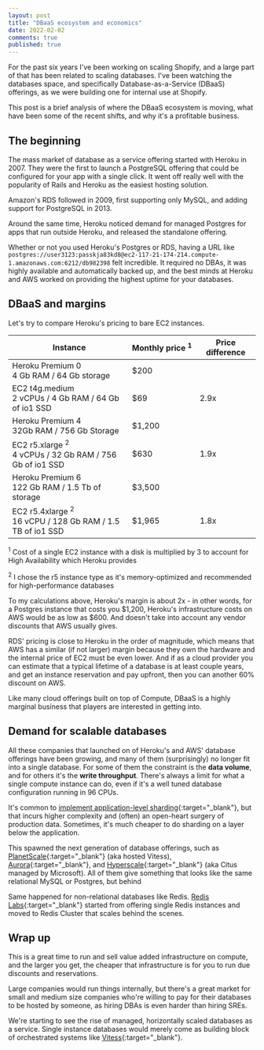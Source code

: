 ```yaml
---
layout: post
title: "DBaaS ecosystem and economics"
date: 2022-02-02
comments: true
published: true
---
```



For the past six years I've been working on scaling Shopify, and a large part of that has been related to scaling databases. I've been  watching the databases space, and specifically Database-as-a-Service (DBaaS) offerings, as we were building one for internal use at Shopify.

This post is a brief analysis of where the DBaaS ecosystem is moving, what have been some of the recent shifts, and why it's a profitable business.

## The beginning

The mass market of database as a service offering started with Heroku in 2007. They were the first to launch a PostgreSQL offering that could be configured for your app with a single click. It went off really well with the popularity of Rails and Heroku as the easiest hosting solution.

Amazon's RDS followed in 2009, first supporting only MySQL, and adding support for PostgreSQL in 2013.

Around the same time, Heroku noticed demand for managed Postgres for apps that run outside Heroku, and released the standalone offering.

Whether or not you used Heroku's Postgres or RDS, having a URL like `postgres://user3123:passkja83kd8@ec2-117-21-174-214.compute-1.amazonaws.com:6212/db982398` felt incredible. It required no DBAs, it was highly available and automatically backed up, and the best minds at Heroku and AWS worked on providing the highest uptime for your databases.

## DBaaS and margins

Let's try to compare Heroku's pricing to bare EC2 instances.

 Instance | <nobr>Monthly price <sup>1</sup></nobr> | Price difference
-- | -- | --
Heroku Premium 0<br/>4 Gb RAM / 64 Gb storage | $200 |  
EC2 t4g.medium <br/> 2 vCPUs / 4 Gb RAM / 64 Gb of io1 SSD | $69 | 2.9x
Heroku Premium 4<br/>32Gb RAM / 756 Gb Storage | $1,200 |  
EC2 r5.xlarge <sup>2</sup><br/>4 vCPUs / 32 Gb RAM / 756 Gb of io1 SSD | $630 | 1.9x
Heroku Premium 6<br/>122 Gb RAM / 1.5 Tb of storage | $3,500 |  
EC2 r5.4xlarge <sup>2</sup><br/>16 vCPU / 128 Gb RAM / 1.5 TB of io1 SSD | $1,965 | 1.8x

<div class="footnotes">
<p><sup>1</sup> Cost of a single EC2 instance with a disk is multiplied by 3 to account for High Availability which Heroku provides</p>

<p><sup>2</sup> I chose the r5 instance type as it's memory-optimized and recommended for high-performance databases</p>
</div>

To my calculations above, Heroku's margin is about 2x - in other words, for a Postgres instance that costs you $1,200, Heroku's infrastructure costs on AWS would be as low as $600. And doesn't take into account any vendor discounts that AWS usually gives.

RDS' pricing is close to Heroku in the order of magnitude, which means that AWS has a similar (if not larger) margin because they own the hardware and the internal price of EC2 must be even lower. And if as a cloud provider you can estimate that a typical lifetime of a database is at least couple years, and get an instance reservation and pay upfront, then you can another 60% discount on AWS.

Like many cloud offerings built on top of Compute, DBaaS is a highly marginal business that players are interested in getting into.

## Demand for scalable databases

All these companies that launched on of Heroku's and AWS' database offerings have been growing, and many of them (surprisingly) no longer fit into a single database. For some of them the constraint is the **data volume**, and for others it's the **write throughput**. There's always a limit for what a single compute instance can do, even if it's a well tuned database configuration running in 96 CPUs.

It's common to [implement application-level sharding](https://shopify.engineering/a-pods-architecture-to-allow-shopify-to-scale){:target="\_blank"}, but that incurs higher complexity and (often) an open-heart surgery of production data. Sometimes, it's much cheaper to do sharding on a layer below the application.

This spawned the next generation of database offerings, such as [PlanetScale](https://planetscale.com/){:target="\_blank"} (aka hosted Vitess), [Aurora](https://aws.amazon.com/rds/aurora/){:target="\_blank"}, and [Hyperscale](https://docs.microsoft.com/en-us/azure/postgresql/hyperscale/overview){:target="\_blank"} (aka Citus managed by Microsoft). All of them give something that looks like the same relational MySQL or Postgres, but behind 

Same happened for non-relational databases like Redis. [Redis Labs](https://redis.com/){:target="\_blank"} started from offering single Redis instances and moved to Redis Cluster that scales behind the scenes.

## Wrap up

This is a great time to run and sell value added infrastructure on compute, and the larger you get, the cheaper that infrastructure is for you to run due discounts and reservations.

Large companies would run things internally, but there's a great market for small and medium size companies who're willing to pay for their databases to be hosted by someone, as hiring DBAs is even harder than hiring SREs.

We're starting to see the rise of managed, horizontally scaled databases as a service. Single instance databases would merely come as building block of orchestrated systems like [Vitess](https://vitess.io/){:target="\_blank"}.


